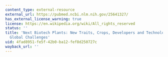 ```yaml
---
content_type: external-resource
external_url: https://pubmed.ncbi.nlm.nih.gov/25641327/
has_external_license_warning: true
license: https://en.wikipedia.org/wiki/All_rights_reserved
status: ''
title: 'Next Biotech Plants: New Traits, Crops, Developers and Technologies for Addressing
  Global Challenges'
uid: 4fad8951-fe5f-42b0-ba12-fef8d250727c
wayback_url: ''
---
```

